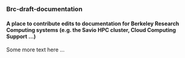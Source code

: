 ### Brc-draft-documentation
#### A place to contribute edits to documentation for Berkeley Research Computing systems (e.g. the Savio HPC cluster, Cloud Computing Support ...)

Some more text here ...
